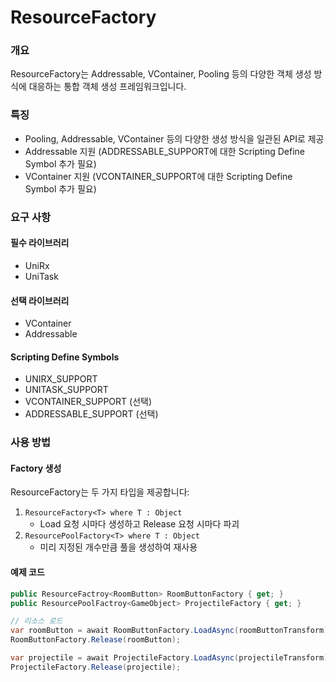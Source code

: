 # ResourceFactory

### 개요
ResourceFactory는 Addressable, VContainer, Pooling 등의 다양한 객체 생성 방식에 대응하는 통합 객체 생성 프레임워크입니다.

### 특징
- Pooling, Addressable, VContainer 등의 다양한 생성 방식을 일관된 API로 제공
- Addressable 지원 (ADDRESSABLE_SUPPORT에 대한 Scripting Define Symbol 추가 필요)
- VContainer 지원 (VCONTAINER_SUPPORT에 대한 Scripting Define Symbol 추가 필요)

### 요구 사항
#### 필수 라이브러리
- UniRx
- UniTask

#### 선택 라이브러리
- VContainer
- Addressable

#### Scripting Define Symbols
- UNIRX_SUPPORT
- UNITASK_SUPPORT
- VCONTAINER_SUPPORT (선택)
- ADDRESSABLE_SUPPORT (선택)

### 사용 방법

#### Factory 생성
ResourceFactory는 두 가지 타입을 제공합니다:
1. `ResourceFactory<T> where T : Object`
   - Load 요청 시마다 생성하고 Release 요청 시마다 파괴
2. `ResourcePoolFactory<T> where T : Object`
   - 미리 지정된 개수만큼 풀을 생성하여 재사용

#### 예제 코드
```csharp
public ResourceFactroy<RoomButton> RoomButtonFactory { get; }
public ResourcePoolFactroy<GameObject> ProjectileFactory { get; }

// 리소스 로드
var roomButton = await RoomButtonFactory.LoadAsync(roomButtonTransform);
RoomButtonFactory.Release(roomButton);

var projectile = await ProjectileFactory.LoadAsync(projectileTransform);
ProjectileFactory.Release(projectile);
```
